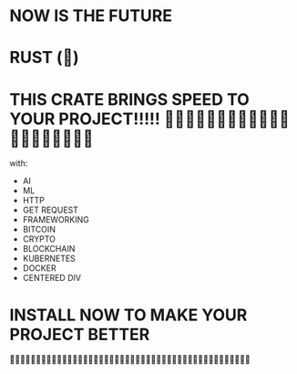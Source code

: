 # NOW IS THE FUTURE 
# RUST (🚀)

# THIS CRATE BRINGS SPEED TO YOUR PROJECT!!!!! 🚀🚀🚀🚀🚀🚀🚀🚀🚀🚀🚀🚀🚀🚀🚀🚀🚀🚀🚀🚀
with:
- AI 
- ML
- HTTP
- GET REQUEST
- FRAMEWORKING
- BITCOIN 
- CRYPTO
- BLOCKCHAIN
- KUBERNETES
- DOCKER
- CENTERED DIV

# INSTALL NOW TO MAKE YOUR PROJECT BETTER
🚀🚀🚀🚀🚀🚀🚀🚀🚀🚀🚀🚀🚀🚀🚀🚀🚀🚀🚀🚀🚀🚀🚀🚀🚀🚀🚀🚀🚀🚀🚀🚀🚀🚀🚀🚀🚀🚀🚀🚀🚀🚀🚀🚀🚀🚀
